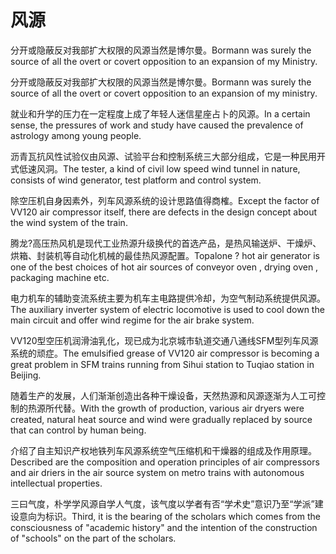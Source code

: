 # 风源

<p><span class="chinese">分开或隐蔽反对我部扩大权限的风源当然是博尔曼。</span><span class="english">Bormann was surely the source of all the overt or covert opposition to an expansion of my Ministry.</span></p>

<p><span class="chinese">分开或隐蔽反对我部扩大权限的风源当然是博尔曼。</span><span class="english">Bormann was surely the source of all the overt or covert opposition to an expansion of my ministry.</span></p>

<p><span class="chinese">就业和升学的压力在一定程度上成了年轻人迷信星座占卜的风源。</span><span class="english">In a certain sense, the pressures of work and study have caused the prevalence of astrology among young people.</span></p>

<p><span class="chinese">沥青瓦抗风性试验仪由风源、试验平台和控制系统三大部分组成，它是一种民用开式低速风洞。</span><span class="english">The tester, a kind of civil low speed wind tunnel in nature, consists of wind generator, test platform and control system.</span></p>

<p><span class="chinese">除空压机自身因素外，列车风源系统的设计思路值得商榷。</span><span class="english">Except the factor of VV120 air compressor itself, there are defects in the design concept about the wind system of the train.</span></p>

<p><span class="chinese">腾龙?高压热风机是现代工业热源升级换代的首选产品，是热风输送炉、干燥炉、烘箱、封装机等自动化机械的最佳热风源配置。</span><span class="english">Topalone ? hot air generator is one of the best choices of hot air sources of conveyor oven , drying oven , packaging machine etc.</span></p>

<p><span class="chinese">电力机车的辅助变流系统主要为机车主电路提供冷却，为空气制动系统提供风源。</span><span class="english">The auxiliary inverter system of electric locomotive is used to cool down the main circuit and offer wind regime for the air brake system.</span></p>

<p><span class="chinese">VV120型空压机润滑油乳化，现已成为北京城市轨道交通八通线SFM型列车风源系统的顽症。</span><span class="english">The emulsified grease of VV120 air compressor is becoming a great problem in SFM trains running from Sihui station to Tuqiao station in Beijing.</span></p>

<p><span class="chinese">随着生产的发展，人们渐渐创造出各种干燥设备，天然热源和风源逐渐为人工可控制的热源所代替。</span><span class="english">With the growth of production, various air dryers were created, natural heat source and wind were gradually replaced by source that can control by human being.</span></p>

<p><span class="chinese">介绍了自主知识产权地铁列车风源系统空气压缩机和干燥器的组成及作用原理。</span><span class="english">Described are the composition and operation principles of air compressors and air driers in the air source system on metro trains with autonomous intellectual properties.</span></p>

<p><span class="chinese">三曰气度，朴学学风源自学人气度，该气度以学者有否“学术史”意识乃至“学派”建设意向为标识。</span><span class="english">Third, it is the bearing of the scholars which comes from the consciousness of "academic history" and the intention of the construction of "schools" on the part of the scholars.</span></p>

